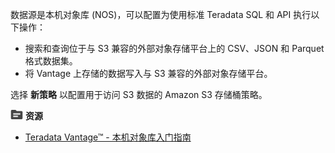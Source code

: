 数据源是本机对象库 (NOS)，可以配置为使用标准 Teradata SQL 和 API 执行以下操作：

-   搜索和查询位于与 S3 兼容的外部对象存储平台上的 CSV、JSON 和 Parquet 格式数据集。
-   将 Vantage 上存储的数据写入与 S3 兼容的外部对象存储平台。

选择 **新策略** 以配置用于访问 S3 数据的 Amazon S3 存储桶策略。

![](../Images/fluto-icn-resources.png) **资源**

-   [Teradata Vantage™ - 本机对象库入门指南](https://docs.teradata.com/r/Teradata-VantageTM-Native-Object-Store-Getting-Started-Guide/June-2022)
